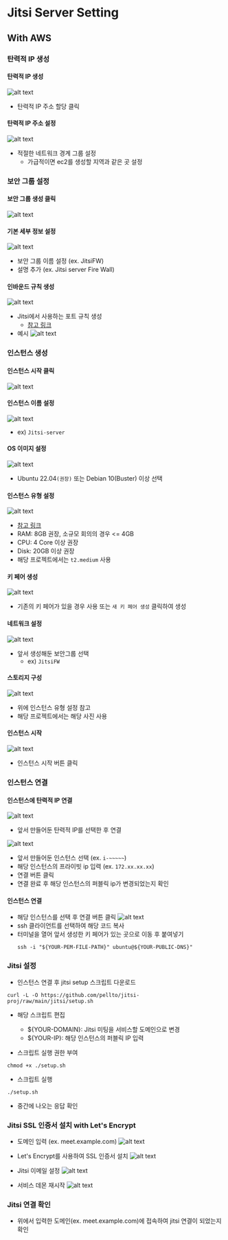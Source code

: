 # Jitsi Server Setting

## With AWS
### 탄력적 IP 생성
#### 탄력적 IP 생성
![alt text](./../assets/jitsi_image_1.png)
- 탄력적 IP 주소 할당 클릭

#### 탄력적 IP 주소 설정
![alt text](./../assets/jitsi_image_2.png)
- 적절한 네트워크 경계 그룹 설정
    - 가급적이면 ec2를 생성할 지역과 같은 곳 설정

### 보안 그룹 설정
#### 보안 그룹 생성 클릭
![alt text](../assets/jitsi_image_3.png)

#### 기본 세부 정보 설정
![alt text](../assets/jitsi_image_4.png)
- 보안 그룹 이름 설정 (ex. JitsiFW)
- 설명 추가 (ex. Jitsi server Fire Wall)

#### 인바운드 규칙 생성
![alt text](../assets/jitsi_image_5.png)
- Jitsi에서 사용하는 포트 규칙 생성
    - [참고 링크](https://jitsi.github.io/handbook/docs/devops-guide/devops-guide-quickstart#setup-and-configure-your-firewall)
- 예시
    ![alt text](../assets/jitsi_image_6.png)

### 인스턴스 생성
#### 인스턴스 시작 클릭
![alt text](../assets/jitsi_image_7.png)

#### 인스턴스 이름 설정
![alt text](../assets/jitsi_image_8.png)
- ex) `Jitsi-server`

#### OS 이미지 설정
![alt text](../assets/jitsi_image_9.png)
- Ubuntu 22.04`(권장)` 또는 Debian 10(Buster) 이상 선택

#### 인스턴스 유형 설정
![alt text](../assets/jitsi_image_10.png)
- [참고 링크](https://jitsi.github.io/handbook/docs/devops-guide/devops-guide-requirements)
- RAM: 8GB 권장, 소규모 회의의 경우 <= 4GB
- CPU: 4 Core 이상 권장
- Disk: 20GB 이상 권장
- 해당 프로젝트에서는 `t2.medium` 사용

#### 키 페어 생성
![alt text](../assets/jitsi_image_11.png)
- 기존의 키 페어가 있을 경우 사용 또는 `새 키 페어 생성` 클릭하여 생성

#### 네트워크 설정
![alt text](../assets/jitsi_image_12.png)
- 앞서 생성해둔 보안그룹 선택
    - ex) `JitsiFW`

#### 스토리지 구성
![alt text](../assets/jitsi_image_13.png)
- 위에 인스턴스 유형 설정 참고
- 해당 프로젝트에서는 해당 사진 사용

#### 인스턴스 시작
![alt text](../assets/jitsi_image_14.png)
- 인스턴스 시작 버튼 클릭

### 인스턴스 연결
#### 인스턴스에 탄력적 IP 연결
![alt text](../assets/jitsi_image_15.png)
- 앞서 만들어둔 탄력적 IP를 선택한 후 연결

![alt text](../assets/jitsi_image_16.png)
- 앞서 만들어둔 인스턴스 선택 (ex. `i-~~~~~`)
- 해당 인스턴스의 프라이빗 ip 입력 (ex. `172.xx.xx.xx`)
- 연결 버튼 클릭
- 연결 완료 후 해당 인스턴스의 퍼블릭 ip가 변경되었는지 확인

#### 인스턴스 연결
- 해당 인스턴스를 선택 후 연결 버튼 클릭
![alt text](../assets/jitsi_image_17.png)
- ssh 클라이언트를 선택하여 해당 코드 복사
- 터미널을 열어 앞서 생성한 키 페어가 있는 곳으로 이동 후 붙여넣기
    ```shell
    ssh -i "${YOUR-PEM-FILE-PATH}" ubuntu@${YOUR-PUBLIC-DNS}"
    ```

### Jitsi 설정
- 인스턴스 연결 후 jitsi setup 스크립트 다운로드
```shell
curl -L -O https://github.com/pellto/jitsi-proj/raw/main/jitsi/setup.sh
```

- 해당 스크립트 편집
    - ${YOUR-DOMAIN}: Jitsi 미팅을 서비스할 도메인으로 변경
    - ${YOUR-IP}: 해당 인스턴스의 퍼블릭 IP 입력

- 스크립트 실행 권한 부여
```shell
chmod +x ./setup.sh
```

- 스크립트 실행
```shell
./setup.sh
```
- 중간에 나오는 응답 확인

### Jitsi SSL 인증서 설치 with Let's Encrypt
- 도메인 입력 (ex. meet.example.com)
![alt text](../assets/jitsi_image_18.png)

- Let's Encrypt를 사용하여 SSL 인증서 설치
![alt text](../assets/jitsi_image_19.png)

- Jitsi 이메일 설정
![alt text](../assets/jitsi_image_20.png)

- 서비스 데몬 재시작
![alt text](../assets/jitsi_image_21.png)

### Jitsi 연결 확인
- 위에서 입력한 도메인(ex. meet.example.com)에 접속하여 jitsi 연결이 되었는지 확인